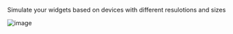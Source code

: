 Simulate your widgets based on devices with different resulotions and sizes

![image](https://user-images.githubusercontent.com/55235027/120864133-fa513f80-c5a0-11eb-9007-60dc318f2e19.png)
